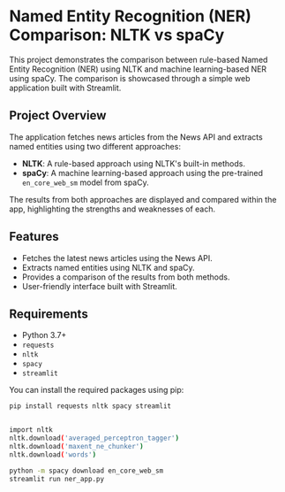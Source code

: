 # Named Entity Recognition (NER) Comparison: NLTK vs spaCy

This project demonstrates the comparison between rule-based Named Entity Recognition (NER) using NLTK and machine learning-based NER using spaCy. The comparison is showcased through a simple web application built with Streamlit.

## Project Overview

The application fetches news articles from the News API and extracts named entities using two different approaches:
- **NLTK**: A rule-based approach using NLTK's built-in methods.
- **spaCy**: A machine learning-based approach using the pre-trained `en_core_web_sm` model from spaCy.

The results from both approaches are displayed and compared within the app, highlighting the strengths and weaknesses of each.

## Features

- Fetches the latest news articles using the News API.
- Extracts named entities using NLTK and spaCy.
- Provides a comparison of the results from both methods.
- User-friendly interface built with Streamlit.

## Requirements

- Python 3.7+
- `requests`
- `nltk`
- `spacy`
- `streamlit`

You can install the required packages using pip:

```bash
pip install requests nltk spacy streamlit


import nltk
nltk.download('averaged_perceptron_tagger')
nltk.download('maxent_ne_chunker')
nltk.download('words')

python -m spacy download en_core_web_sm
streamlit run ner_app.py
